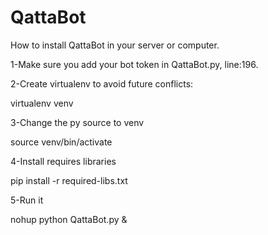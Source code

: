# QattaBot

How to install QattaBot in your server or computer.

1-Make sure you add your bot token in QattaBot.py, line:196.


2-Create virtualenv to avoid future conflicts:


  virtualenv venv


3-Change the py source to venv


  source venv/bin/activate


4-Install requires libraries


  pip install -r required-libs.txt


5-Run it


  nohup python QattaBot.py &
